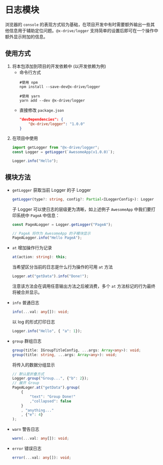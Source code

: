 日志模块
==========

浏览器的 `console` 的表现方式较为基础，在项目开发中有时需要额外输出一些其他信息用于辅助定位问题。`@x-drive/logger` 支持简单的设置后即可在一个操作中额外显示附加的信息。

## 使用方式
1. 将本包添加到项目的开发依赖中 (以开发依赖为例)
    - 命令行方式
        ```shell
        #使用 npm
        npm install --save-dev@x-drive/logger

        #使用 yarn
        yarn add --dev @x-drive/logger
        ```
    - 直接修改 `package.json`
        ```json
        "devDependencies": {
            "@x-drive/logger": "1.0.0"
        }
        ```
1. 在项目中使用
    ```typescript
    import getLogger from "@x-drive/logger";
    const Logger = getLogger(`AwesomeApp(v1.0.0)`);

    Logger.info("Hello");
    ```

## 模块方法
- `getLogger` 获取当前 Logger 的子 Logger
    ```ts
    getLogger(type?: string, config?: Partial<ILoggerConfig>): Logger
    ```
    子 Logger 可以使日志的层级更为清晰，如上述例子 `AwesomeApp` 中我们要打印系统中 `PageA` 中信息：
    ```ts
    const PageALogger = Logger.getLogger("PageA");

    // PageA 将作为 AwesomeApp 的子模块显示
    PageALogger.info("Hello PageA");
    ```
- `at` 增加操作行为记录
    ```ts
    at(action: string): this;
    ```
    当希望区分当前的日志是什么行为操作的可用 `at` 方法
    ```ts
    Logger.at("getData").info("Done!");
    ```
    注意该方法会在调用任意输出方法之后被消费，多个 `at` 方法标记的行为最终将被合并显示。

- `info` 普通日志
    ```ts
    info(...val: any[]): void;
    ```
    以 log 的形式打印日志
    ```ts
    Logger.info("Hello", { "a": 1});
    ```
- `group` 群组日志
    ```ts
    group(title: IGroupTitleConfig, ...args: Array<any>): void;
    group(title: string, ...args: Array<any>): void;
    ```
    将传入的数据分组显示
    ```ts
    // 默认是折叠方式
    Logger.group("Group...", {"b": 2});
    // 展开 Group
    PageALoger.at("getData").group(
        {
            "text": "Group Done!"
            ,"collapsed": false
        }
        , "anything..."
        , {"e": 4}
    );
    ```
- `warn` 警告日志
    ```ts
    warn(...val: any[]): void;
    ```
- `error` 错误日志
    ```ts
    error(...val: any[]): void;
    ```
